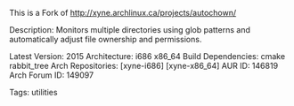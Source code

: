 This is a Fork of  http://xyne.archlinux.ca/projects/autochown/

Description: Monitors multiple directories using glob patterns and automatically adjust file ownership and permissions.

Latest Version: 2015
Architecture:    i686   x86_64
Build Dependencies:   cmake  rabbit_tree
Arch Repositories:     [xyne-i686]   [xyne-x86_64]
AUR ID: 146819
Arch Forum ID: 149097

Tags:  utilities

